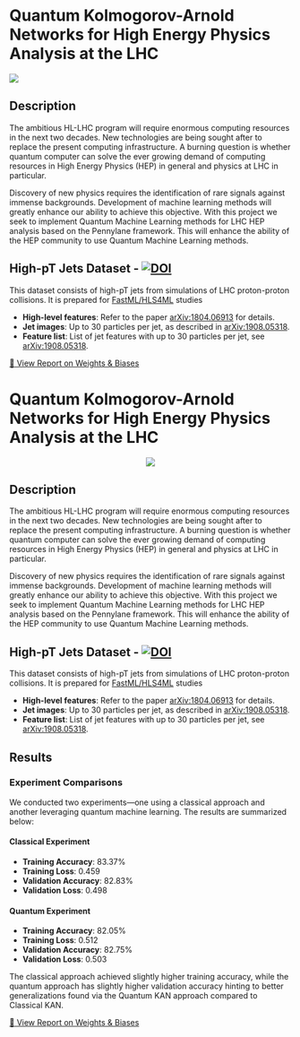 # Quantum Kolmogorov-Arnold Networks for High Energy Physics Analysis at the LHC

<img src="https://github.com/user-attachments/assets/a1def6b6-d717-47a9-a95f-edb010b8b966" />

## Description
The ambitious HL-LHC program will require enormous computing resources in the next two decades. New technologies are being sought after to replace the present computing infrastructure. A burning question is whether quantum computer can solve the ever growing demand of computing resources in High Energy Physics (HEP) in general and physics at LHC in particular.

Discovery of new physics requires the identification of rare signals against immense backgrounds. Development of machine learning methods will greatly enhance our ability to achieve this objective. With this project we seek to implement Quantum Machine Learning methods for LHC HEP analysis based on the Pennylane framework. This will enhance the ability of the HEP community to use Quantum Machine Learning methods.

## High-pT Jets Dataset - [![DOI](https://zenodo.org/badge/DOI/10.5281/zenodo.3601436.svg)](https://doi.org/10.5281/zenodo.3601436)

This dataset consists of high-pT jets from simulations of LHC proton-proton collisions. It is prepared for [FastML/HLS4ML](https://fastmachinelearning.org) studies 

- **High-level features**: Refer to the paper [arXiv:1804.06913](https://arxiv.org/abs/1804.06913) for details.
- **Jet images**: Up to 30 particles per jet, as described in [arXiv:1908.05318](https://arxiv.org/abs/1908.05318).
- **Feature list**: List of jet features with up to 30 particles per jet, see [arXiv:1908.05318](https://arxiv.org/abs/1908.05318).

[🔗 View Report on Weights & Biases](https://api.wandb.ai/links/sololicht/tszejbc4)

# Quantum Kolmogorov-Arnold Networks for High Energy Physics Analysis at the LHC

<p align="center">
  <img src="https://github.com/user-attachments/assets/a1def6b6-d717-47a9-a95f-edb010b8b966" />
</p>

## Description
The ambitious HL-LHC program will require enormous computing resources in the next two decades. New technologies are being sought after to replace the present computing infrastructure. A burning question is whether quantum computer can solve the ever growing demand of computing resources in High Energy Physics (HEP) in general and physics at LHC in particular.

Discovery of new physics requires the identification of rare signals against immense backgrounds. Development of machine learning methods will greatly enhance our ability to achieve this objective. With this project we seek to implement Quantum Machine Learning methods for LHC HEP analysis based on the Pennylane framework. This will enhance the ability of the HEP community to use Quantum Machine Learning methods.

## High-pT Jets Dataset - [![DOI](https://zenodo.org/badge/DOI/10.5281/zenodo.3601436.svg)](https://doi.org/10.5281/zenodo.3601436)

This dataset consists of high-pT jets from simulations of LHC proton-proton collisions. It is prepared for [FastML/HLS4ML](https://fastmachinelearning.org) studies

- **High-level features**: Refer to the paper [arXiv:1804.06913](https://arxiv.org/abs/1804.06913) for details.
- **Jet images**: Up to 30 particles per jet, as described in [arXiv:1908.05318](https://arxiv.org/abs/1908.05318).
- **Feature list**: List of jet features with up to 30 particles per jet, see [arXiv:1908.05318](https://arxiv.org/abs/1908.05318).

## Results
### Experiment Comparisons
We conducted two experiments—one using a classical approach and another leveraging quantum machine learning. The results are summarized below:

#### **Classical Experiment**
- **Training Accuracy**: 83.37%
- **Training Loss**: 0.459
- **Validation Accuracy**: 82.83%
- **Validation Loss**: 0.498

#### **Quantum Experiment**
- **Training Accuracy**: 82.05%
- **Training Loss**: 0.512
- **Validation Accuracy**: 82.75%
- **Validation Loss**: 0.503

The classical approach achieved slightly higher training accuracy, while the quantum approach has slightly higher validation accuracy hinting to better generalizations found via the Quantum KAN approach compared to Classical KAN.

[🔗 View Report on Weights & Biases](https://api.wandb.ai/links/sololicht/tszejbc4)
